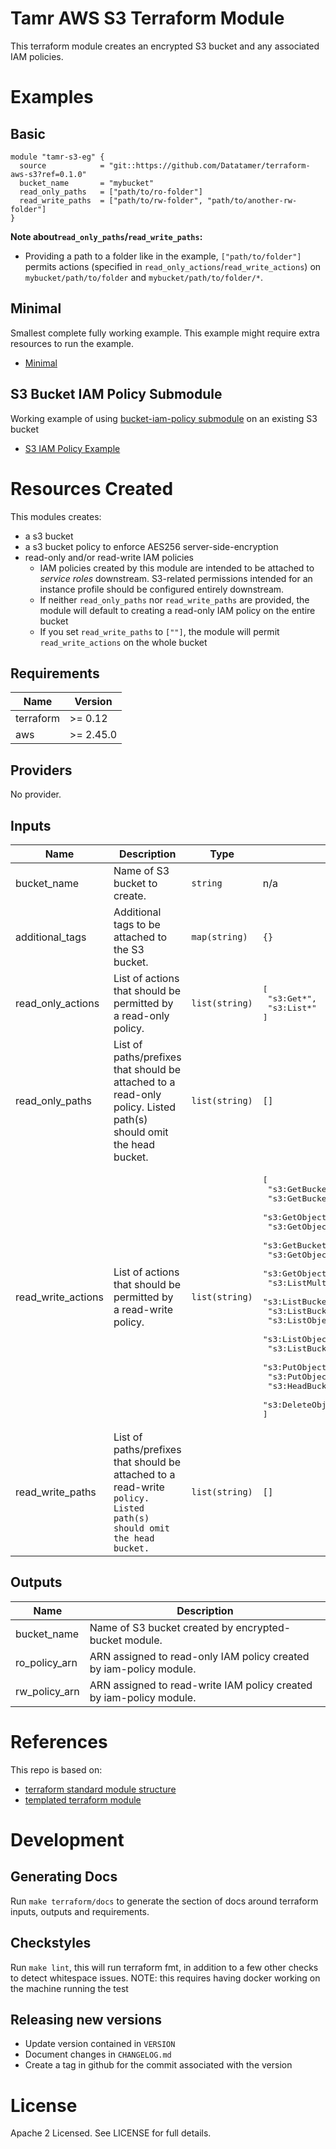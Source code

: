# Tamr AWS S3 Terraform Module
This terraform module creates an encrypted S3 bucket and any associated IAM policies.

# Examples
## Basic
```
module "tamr-s3-eg" {
  source            = "git::https://github.com/Datatamer/terraform-aws-s3?ref=0.1.0"
  bucket_name       = "mybucket"
  read_only_paths   = ["path/to/ro-folder"]
  read_write_paths  = ["path/to/rw-folder", "path/to/another-rw-folder"]
}
```
**Note about`read_only_paths`/`read_write_paths`:**
* Providing a path to a folder like in the example, `["path/to/folder"]` permits actions (specified in `read_only_actions`/`read_write_actions`) on `mybucket/path/to/folder` and `mybucket/path/to/folder/*`.

## Minimal
Smallest complete fully working example. This example might require extra resources to run the example.
- [Minimal](https://github.com/Datatamer/terraform-aws-s3/tree/master/examples/minimal)

## S3 Bucket IAM Policy Submodule
Working example of using [bucket-iam-policy submodule](https://github.com/Datatamer/terraform-aws-s3/tree/master/modules/bucket-iam-policy) on an existing S3 bucket
- [S3 IAM Policy Example](https://github.com/Datatamer/terraform-aws-s3/tree/master/examples/iam-policy-submodule)

# Resources Created
This modules creates:
* a s3 bucket
* a s3 bucket policy to enforce AES256 server-side-encryption
* read-only and/or read-write IAM policies
  * IAM policies created by this module are intended to be attached to _service roles_ downstream. S3-related permissions intended for an instance profile should be configured entirely downstream.
  * If neither `read_only_paths` nor `read_write_paths` are provided, the module will default to creating a read-only IAM policy on the entire bucket
  * If you set `read_write_paths` to `[""]`, the module will permit `read_write_actions` on the whole bucket

<!-- BEGINNING OF PRE-COMMIT-TERRAFORM DOCS HOOK -->
## Requirements

| Name | Version |
|------|---------|
| terraform | >= 0.12 |
| aws | >= 2.45.0 |

## Providers

No provider.

## Inputs

| Name | Description | Type | Default | Required |
|------|-------------|------|---------|:--------:|
| bucket\_name | Name of S3 bucket to create. | `string` | n/a | yes |
| additional\_tags | Additional tags to be attached to the S3 bucket. | `map(string)` | `{}` | no |
| read\_only\_actions | List of actions that should be permitted by a read-only policy. | `list(string)` | <pre>[<br>  "s3:Get*",<br>  "s3:List*"<br>]</pre> | no |
| read\_only\_paths | List of paths/prefixes that should be attached to a read-only policy. Listed path(s) should omit the head bucket. | `list(string)` | `[]` | no |
| read\_write\_actions | List of actions that should be permitted by a read-write policy. | `list(string)` | <pre>[<br>  "s3:GetBucketLocation",<br>  "s3:GetBucketCORS",<br>  "s3:GetObjectVersionForReplication",<br>  "s3:GetObject",<br>  "s3:GetBucketTagging",<br>  "s3:GetObjectVersion",<br>  "s3:GetObjectTagging",<br>  "s3:ListMultipartUploadParts",<br>  "s3:ListBucketByTags",<br>  "s3:ListBucket",<br>  "s3:ListObjects",<br>  "s3:ListObjectsV2",<br>  "s3:ListBucketMultipartUploads",<br>  "s3:PutObject",<br>  "s3:PutObjectTagging",<br>  "s3:HeadBucket",<br>  "s3:DeleteObject"<br>]</pre> | no |
| read\_write\_paths | List of paths/prefixes that should be attached to a read-write` policy. Listed path(s) should omit the head bucket.` | `list(string)` | `[]` | no |

## Outputs

| Name | Description |
|------|-------------|
| bucket\_name | Name of S3 bucket created by encrypted-bucket module. |
| ro\_policy\_arn | ARN assigned to read-only IAM policy created by iam-policy module. |
| rw\_policy\_arn | ARN assigned to read-write IAM policy created by iam-policy module. |

<!-- END OF PRE-COMMIT-TERRAFORM DOCS HOOK -->

# References
This repo is based on:
* [terraform standard module structure](https://www.terraform.io/docs/modules/index.html#standard-module-structure)
* [templated terraform module](https://github.com/tmknom/template-terraform-module)

# Development
## Generating Docs
Run `make terraform/docs` to generate the section of docs around terraform inputs, outputs and requirements.

## Checkstyles
Run `make lint`, this will run terraform fmt, in addition to a few other checks to detect whitespace issues.
NOTE: this requires having docker working on the machine running the test

## Releasing new versions
* Update version contained in `VERSION`
* Document changes in `CHANGELOG.md`
* Create a tag in github for the commit associated with the version

# License
Apache 2 Licensed. See LICENSE for full details.
